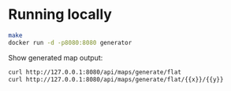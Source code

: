 # Running locally
```sh
make
docker run -d -p8080:8080 generator
```

Show generated map output:
```sh
curl http://127.0.0.1:8080/api/maps/generate/flat
curl http://127.0.0.1:8080/api/maps/generate/flat/{{x}}/{{y}}
```

